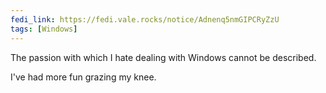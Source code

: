 ```yaml
---
fedi_link: https://fedi.vale.rocks/notice/Adnenq5nmGIPCRyZzU
tags: [Windows]
---
```


The passion with which I hate dealing with Windows cannot be described.

I've had more fun grazing my knee.
